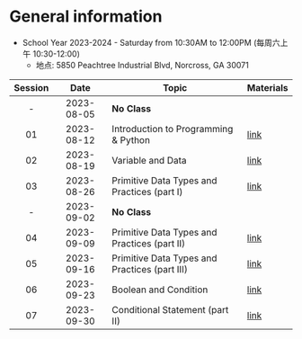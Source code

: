 # General information
* School Year 2023-2024 - Saturday from 10:30AM to 12:00PM (每周六上午 10:30-12:00)
  * 地点: 5850 Peachtree Industrial Blvd, Norcross, GA 30071

| Session |    Date    | Topic                                         | Materials             |
| :-----: | :--------: | --------------------------------------------- | --------------------- |
|    -    | 2023-08-05 | **No Class**                                  |                       |
|   01    | 2023-08-12 | Introduction to Programming & Python          | [link](./2023-08-12/) |
|   02    | 2023-08-19 | Variable and Data                             | [link](./2023-08-19/) |
|   03    | 2023-08-26 | Primitive Data Types and Practices (part I)   | [link](./2023-08-26/) |
|    -    | 2023-09-02 | **No Class**                                  |                       |
|   04    | 2023-09-09 | Primitive Data Types and Practices (part II)  | [link](./2023-09-09/) |
|   05    | 2023-09-16 | Primitive Data Types and Practices (part III) | [link](./2023-09-16/) |
|   06    | 2023-09-23 | Boolean and Condition                         | [link](./2023-09-23/) |
|   07    | 2023-09-30 | Conditional Statement (part II)               | [link](./2023-09-30/) |

